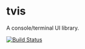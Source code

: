 tvis
====

A console/terminal UI library.

[![Build Status](https://travis-ci.org/edmccard/tvis.svg?branch=master)](https://travis-ci.org/edmccard/tvis)
